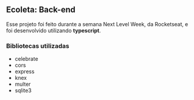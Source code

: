 ## Ecoleta: Back-end

Esse projeto foi feito durante a semana Next Level Week, da Rocketseat, e foi desenvolvido utilizando **typescript**.

### Bibliotecas utilizadas

- celebrate
- cors
- express
- knex
- multer
- sqlite3

